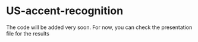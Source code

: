 # US-accent-recognition

The code will be added very soon. For now, you can check the presentation file for the results
